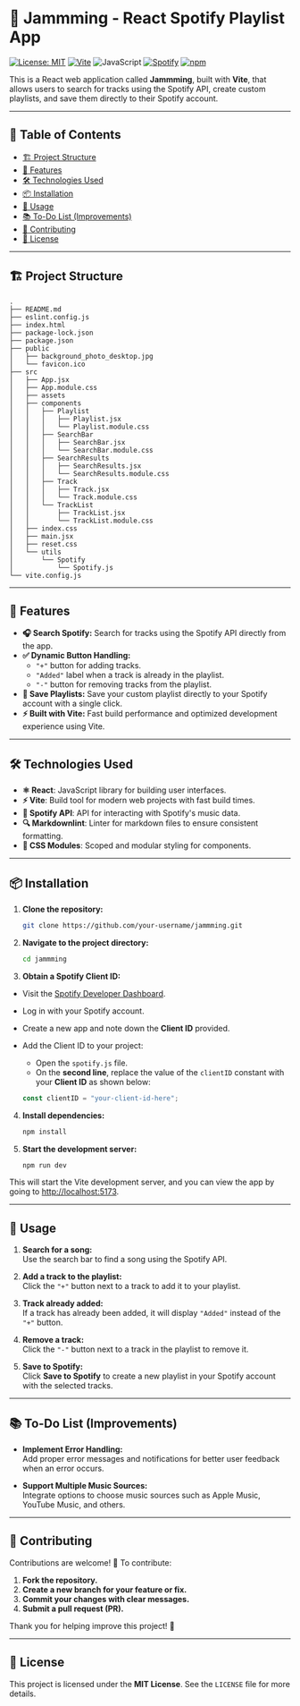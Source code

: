# 🎵 Jammming - React Spotify Playlist App
[![License: MIT](https://img.shields.io/badge/License-MIT-yellow.svg)](https://opensource.org/licenses/MIT)
[![Vite](https://img.shields.io/badge/Vite-B73BFE?style=for-the-badge&logo=vite&logoColor=FFD62E)](https://vite.dev/)
![JavaScript](https://img.shields.io/badge/JavaScript-323330?style=for-the-badge&logo=javascript&logoColor=F7DF1E)
[![Spotify](https://img.shields.io/badge/Spotify-1ED760?&style=for-the-badge&logo=spotify&logoColor=white)](https://developer.spotify.com/dashboard)
[![npm](https://img.shields.io/badge/npm-CB3837?style=for-the-badge&logo=npm&logoColor=white)](https://www.npmjs.com/)

This is a React web application called **Jammming**, built with **Vite**, that allows users to search for tracks using the Spotify API, create custom playlists, and save them directly to their Spotify account.

---

## 📑 Table of Contents

- [🏗️ Project Structure](#project-structure)
- [🚀 Features](#features)
- [🛠️ Technologies Used](#technologies-used)
- [📦 Installation](#installation)
- [📖 Usage](#usage)
- [📚 To-Do List (Improvements)](#to-do-list-improvements)
- [🤝 Contributing](#contributing)
- [📃 License](#license)

---

<h2 id="project-structure">🏗️ Project Structure</h2>

```plaintext
.
├── README.md
├── eslint.config.js
├── index.html
├── package-lock.json
├── package.json
├── public
│   ├── background_photo_desktop.jpg
│   └── favicon.ico
├── src
│   ├── App.jsx
│   ├── App.module.css
│   ├── assets
│   ├── components
│   │   ├── Playlist
│   │   │   ├── Playlist.jsx
│   │   │   └── Playlist.module.css
│   │   ├── SearchBar
│   │   │   ├── SearchBar.jsx
│   │   │   └── SearchBar.module.css
│   │   ├── SearchResults
│   │   │   ├── SearchResults.jsx
│   │   │   └── SearchResults.module.css
│   │   ├── Track
│   │   │   ├── Track.jsx
│   │   │   └── Track.module.css
│   │   └── TrackList
│   │       ├── TrackList.jsx
│   │       └── TrackList.module.css
│   ├── index.css
│   ├── main.jsx
│   ├── reset.css
│   └── utils
│       └── Spotify
│           └── Spotify.js
└── vite.config.js
```

---

<h2 id="features">🚀 Features</h2>

- **🎧 Search Spotify:** Search for tracks using the Spotify API directly from the app.  
- **✅ Dynamic Button Handling:**  
  - `"+"` button for adding tracks.  
  - `"Added"` label when a track is already in the playlist.  
  - `"-"` button for removing tracks from the playlist.  
- **🎼 Save Playlists:** Save your custom playlist directly to your Spotify account with a single click.  
- **⚡ Built with Vite:** Fast build performance and optimized development experience using Vite.  

---

<h2 id="technologies-used">🛠️ Technologies Used</h2>

- **⚛️ React**: JavaScript library for building user interfaces.
- **⚡ Vite**: Build tool for modern web projects with fast build times.
- **🎵 Spotify API**: API for interacting with Spotify's music data.
- **🔍 Markdownlint**: Linter for markdown files to ensure consistent formatting.
- **🎨 CSS Modules**: Scoped and modular styling for components.

---

<h2 id="installation">📦 Installation</h2>

1. **Clone the repository:**

   ```bash
   git clone https://github.com/your-username/jammming.git
   ```

2. **Navigate to the project directory:**

    ```bash
   cd jammming
   ```

3. **Obtain a Spotify Client ID:**

- Visit the [Spotify Developer Dashboard](https://developer.spotify.com/dashboard).
- Log in with your Spotify account.
- Create a new app and note down the **Client ID** provided.  
- Add the Client ID to your project:  
  - Open the `spotify.js` file.
  - On the **second line**, replace the value of the `clientID` constant with your **Client ID** as shown below:

   ```javascript
   const clientID = "your-client-id-here";
   ```

4. **Install dependencies:**

    ```bash
   npm install
   ```

5. **Start the development server:**

    ```bash
   npm run dev
   ```

This will start the Vite development server, and you can view the app by going to [http://localhost:5173](http://localhost:5173).

---

<h2 id="usage">📖 Usage</h2>

1. **Search for a song:**  
   Use the search bar to find a song using the Spotify API.  

2. **Add a track to the playlist:**  
   Click the `"+"` button next to a track to add it to your playlist.  

3. **Track already added:**  
   If a track has already been added, it will display `"Added"` instead of the `"+"` button.  

4. **Remove a track:**  
   Click the `"-"` button next to a track in the playlist to remove it.  

5. **Save to Spotify:**  
   Click **Save to Spotify** to create a new playlist in your Spotify account with the selected tracks.

---

<h2 id="to-do-list-improvements">📚 To-Do List (Improvements)</h2>

- **Implement Error Handling:**  
   Add proper error messages and notifications for better user feedback when an error occurs.  

- **Support Multiple Music Sources:**  
   Integrate options to choose music sources such as Apple Music, YouTube Music, and others.  

---

<h2 id="contributing">🤝 Contributing</h2>
Contributions are welcome! 🎉  
To contribute:  

1. **Fork the repository.**  
2. **Create a new branch for your feature or fix.**  
3. **Commit your changes with clear messages.**  
4. **Submit a pull request (PR).**

Thank you for helping improve this project! 🚀  

---

<h2 id="license">📃 License</h2>

This project is licensed under the **MIT License**.
See the `LICENSE` file for more details.
